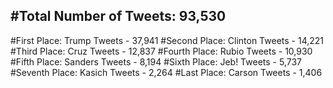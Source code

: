 #Total Number of Tweets: 93,530 
---
#First Place: Trump Tweets - 37,941
#Second Place: Clinton Tweets - 14,221
#Third Place: Cruz Tweets - 12,837
#Fourth Place: Rubio Tweets - 10,930
#Fifth Place: Sanders Tweets - 8,194
#Sixth Place: Jeb! Tweets - 5,737
#Seventh Place: Kasich Tweets - 2,264
#Last Place: Carson Tweets - 1,406

